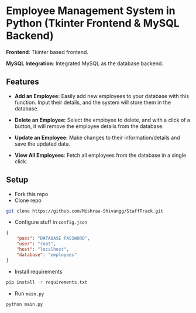 
# Employee Management System in Python (Tkinter Frontend & MySQL Backend)

**Frontend**: Tkinter based frontend.

**MySQL Integration**: Integrated MySQL as the database backend.

## Features

- **Add an Employee:** Easily add new employees to your database with this function. Input their details, and the system will store them in the database.

- **Delete an Employee:** Select the employee to delete, and with a click of a button, it will remove the employee details from the database.

- **Update an Employee:** Make changes to their information/details and save the updated data.

- **View All Employees**: Fetch all employees from the database in a single click.


## Setup
- Fork this repo
- Clone repo
```sh
git clone https://github.com/Mishraa-Shivangg/StaffTrack.git
```
- Configure stuff in ``config.json``
```json
{
    "pass": "DATABASE PASSWORD",
    "user": "root",
    "host": "localhost",
    "database": "employees"
}
```
- Install requirements
```sh
pip install -r requirements.txt
```
- Run ``main.py``
```sh
python main.py
```
